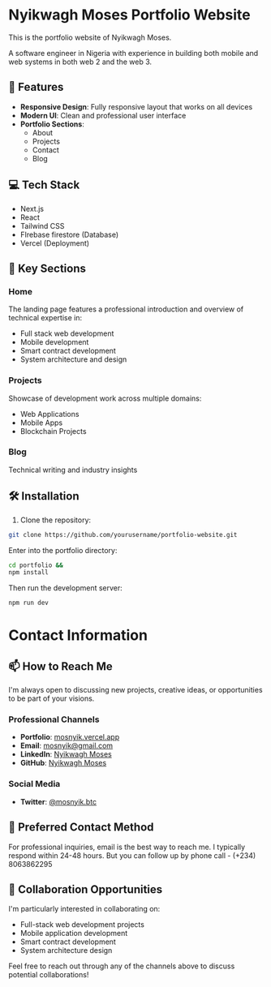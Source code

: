 # Nyikwagh Moses Portfolio Website

This is the portfolio website of Nyikwagh Moses.

A software engineer in Nigeria with experience in building both mobile and web systems in both web 2 and the web 3.

## 🚀 Features

- **Responsive Design**: Fully responsive layout that works on all devices
- **Modern UI**: Clean and professional user interface
- **Portfolio Sections**: 
  - About
  - Projects
  - Contact
  - Blog

## 💻 Tech Stack

- Next.js
- React
- Tailwind CSS
- FIrebase firestore (Database)
- Vercel (Deployment)

## 🌟 Key Sections

### Home
The landing page features a professional introduction and overview of technical expertise in:
- Full stack web development
- Mobile development
- Smart contract development
- System architecture and design

### Projects
Showcase of development work across multiple domains:
- Web Applications
- Mobile Apps
- Blockchain Projects

### Blog
Technical writing and industry insights

## 🛠️ Installation

1. Clone the repository:
```bash
git clone https://github.com/yourusername/portfolio-website.git

```

Enter into the portfolio directory:

```bash
cd portfolio &&
npm install

```

 Then run the development server:

```bash
npm run dev

```

# Contact Information

## 📫 How to Reach Me

I'm always open to discussing new projects, creative ideas, or opportunities to be part of your visions.

### Professional Channels

- **Portfolio**: [mosnyik.vercel.app](https://mosnyik.vercel.app)
- **Email**: [mosnyik@gmail.com](mailto:mosnyik@gmail.com)
- **LinkedIn**: [Nyikwagh Moses](https://www.linkedin.com/in/moses-nyikwagh-a29a25127/)
- **GitHub**: [Nyikwagh Moses](https://github.com/mosnyik)

### Social Media

- **Twitter**: [@mosnyik.btc](https://www.twitter.com/mosnyik)
<!-- - **Instagram**: [@your_handle](https://instagram.com/your_handle) -->

## 💬 Preferred Contact Method

For professional inquiries, email is the best way to reach me. I typically respond within 24-48 hours. But you can follow up by phone call - (+234) 8063862295

## 🤝 Collaboration Opportunities

I'm particularly interested in collaborating on:

- Full-stack web development projects
- Mobile application development
- Smart contract development
- System architecture design

Feel free to reach out through any of the channels above to discuss potential collaborations!

